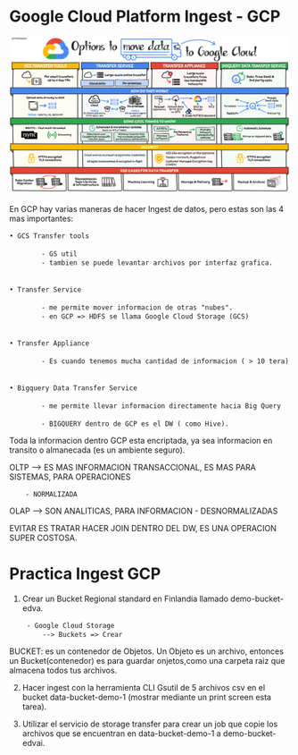 # Google Cloud Platform Ingest - GCP




![[imagen1](./Clase 8_Ingest_GCP/GCP ingest.png)](https://github.com/GermanPLS/Bootcamp-Data-Engineering-----EDVai/blob/16a7a71bb361b75671bd1316b8c0246964e6752f/Clase%208_Ingest_GCP/GCP%20ingest.png)

En GCP hay varias maneras de hacer Ingest de datos, pero estas son las 4 mas importantes:

    • GCS Transfer tools

            - GS util
            - tambien se puede levantar archivos por interfaz grafica.

   
    • Transfer Service

            - me permite mover informacion de otras "nubes".
            - en GCP => HDFS se llama Google Cloud Storage (GCS)


    • Transfer Appliance            

            - Es cuando tenemos mucha cantidad de informacion ( > 10 tera)


    • Bigquery Data Transfer Service

            - me permite llevar informacion directamente hacia Big Query

            - BIGQUERY dentro de GCP es el DW ( como Hive).




Toda la informacion dentro GCP esta encriptada, ya sea informacion en transito o almanecada (es un ambiente seguro).



OLTP --> ES MAS INFORMACION TRANSACCIONAL, ES MAS PARA SISTEMAS, PARA OPERACIONES

        - NORMALIZADA

OLAP --> SON ANALITICAS, PARA INFORMACION
        - DESNORMALIZADAS


EVITAR ES TRATAR HACER JOIN DENTRO DEL DW, ES UNA OPERACION SUPER COSTOSA.


# Practica Ingest GCP


1. Crear un Bucket Regional standard en Finlandia llamado demo-bucket-edva.

        - Google Cloud Storage
            --> Buckets => Crear


BUCKET: es un contenedor de Objetos. Un Objeto es un archivo, entonces un Bucket(contenedor) es para guardar onjetos,como una carpeta raiz que almacena todos tus archivos.

2. Hacer ingest con la herramienta CLI Gsutil de 5 archivos csv en el bucket
data-bucket-demo-1 (mostrar mediante un print screen esta tarea).



3. Utilizar el servicio de storage transfer para crear un job que copie los archivos
que se encuentran en data-bucket-demo-1 a demo-bucket-edvai.
